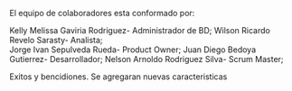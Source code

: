 El equipo de colaboradores esta conformado por:

Kelly Melissa Gaviria Rodriguez- Administrador de BD;
Wilson Ricardo Revelo Sarasty- Analista;  
Jorge Ivan Sepulveda Rueda- Product Owner;
Juan Diego Bedoya Gutierrez- Desarrollador;
Nelson Arnoldo Rodriguez Silva- Scrum Master;

Exitos y bencidiones.
Se agregaran nuevas caracteristicas
